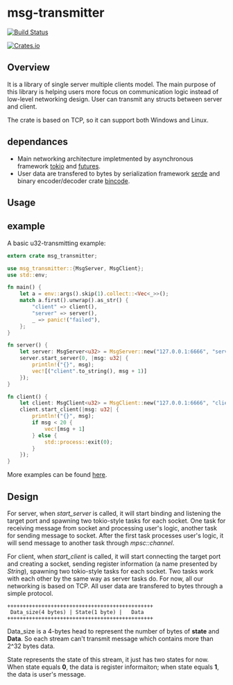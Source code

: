 # msg-transmitter
[![Build Status](https://travis-ci.org/ChijinZ/msg-transmitter.svg?branch=master)](https://travis-ci.org/ChijinZ/msg-transmitter)


[![Crates.io](https://img.shields.io/crates/v/msg-transmitter.svg)](https://crates.io/crates/msg-transmitter)

## Overview
It is a library of single server multiple clients model. The main purpose of this library is helping users more focus on communication logic instead of low-level networking design. User can transmit any structs between server and client.

The crate is based on TCP, so it can support both Windows and Linux.
## dependances
- Main networking architecture impletmented by asynchronous framework [tokio](https://github.com/tokio-rs/tokio) and [futures](https://github.com/rust-lang-nursery/futures-rs).
- User data are transfered to bytes by serialization framework [serde](https://github.com/serde-rs/serde) and binary encoder/decoder crate [bincode](https://github.com/TyOverby/bincode).

## Usage

## example
A basic u32-transmitting example:
```rust
extern crate msg_transmitter;

use msg_transmitter::{MsgServer, MsgClient};
use std::env;

fn main() {
    let a = env::args().skip(1).collect::<Vec<_>>();
    match a.first().unwrap().as_str() {
        "client" => client(),
        "server" => server(),
        _ => panic!("failed"),
    };
}

fn server() {
    let server: MsgServer<u32> = MsgServer::new("127.0.0.1:6666", "server");
    server.start_server(0, |msg: u32| {
        println!("{}", msg);
        vec![("client".to_string(), msg + 1)]
    });
}

fn client() {
    let client: MsgClient<u32> = MsgClient::new("127.0.0.1:6666", "client");
    client.start_client(|msg: u32| {
        println!("{}", msg);
        if msg < 20 {
            vec![msg + 1]
        } else {
            std::process::exit(0);
        }
    });
}
```
More examples can be found [here](https://github.com/ChijinZ/msg-transmitter/tree/master/examples).
## Design
For server, when *start_server* is called, it will start binding and listening the target port and spawning two tokio-style tasks for each socket. One task for receiving message from socket and processing user's logic, another task for sending message to socket. After the first task processes user's logic, it will send message to another task through *mpsc::channel*.

For client, when *start_client* is called, it will start connecting the target port and creating a socket, sending register information (a name presented by *String*), spawning two tokio-style tasks for each socket. Two tasks work with each other by the same way as server tasks do.
For now, all our networking is based on TCP. All user data are transfered to bytes through a simple protocol. 

    +++++++++++++++++++++++++++++++++++++++++++++++
     Data_size(4 bytes) | State(1 byte) |   Data
    +++++++++++++++++++++++++++++++++++++++++++++++

Data_size is a 4-bytes head to represent the number of bytes of **state** and **Data**. So each stream can't transmit message which contains more than 2^32 bytes data.

State represents the state of this stream, it just has two states for now. When state equals **0**, the data is register informaiton; when state equals **1**, the data is user's message.

